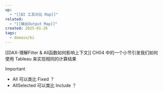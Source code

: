 ```yaml
---
up:
  - "[[BI 工具对比 Map]]"
related:
  - "[[输出Output Map]]"
created: 2025-01-26
tags:
  - domain/bi
---
```


[[DAX-理解Filter & All函数如何影响上下文]] CH04 中的一个小节引发我们如何使用 Tableau 来实现相同的计算结果


> [!important]
> - All 可以类比 Fixed ？
> - AllSelected 可以类比 Include ？





